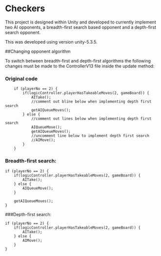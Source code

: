 # Checkers

This project is designed within Unity and developed to currently implement two AI opponents, a breadth-first search based opponent and a depth-first search opponent.

This was developed using version unity-5.3.5.

##Changing opponent algorithm

To switch between breadth-first and depth-first algorithms the following changes must be made to the ControllerV13 file inside the update method:

### Original code

``` 
	if (playerNo == 2) {
		if(logicController.playerHasTakeableMoves(2, gameBoard)) {
			AITake();
			//comment out bline below when implementing depth first search
			getAIQueueMoves();
		} else {
			//comment out lines below when implementing depth first search
			AIQueueMove();
			getAIQueueMoves();
			//uncomment line below to implement depth first search
			//AIMove();
		}
	} 
```

### Breadth-first search:

``` 
if (playerNo == 2) {
	if(logicController.playerHasTakeableMoves(2, gameBoard)) {
		AITake();
	} else {
		AIQueueMove();
	}
	
	getAIQueueMoves();
} 
```

###Depth-first search:

``` 
if (playerNo == 2) {
	if(logicController.playerHasTakeableMoves(2, gameBoard)) {
		AITake();
	} else {
		AIMove();
	}
}
``` 
